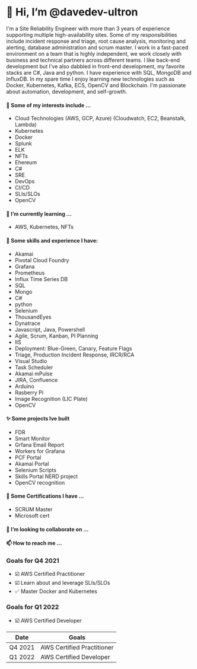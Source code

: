 # 👋 Hi, I’m @davedev-ultron
I'm a Site Reliability Engineer with more than 3 years of experience supporting multiple high-availability sites. Some of my responsibilities include incident response and triage, root cause analysis, monitoring and alerting, database administration and scrum master. I work in a fast-paced environment on a team that is highly independent, we work closely with business and technical partners across different teams. I like back-end development but I've also dabbled in front-end development, my favorite stacks are C#, Java and python. I have experience with SQL, MongoDB and InfluxDB. In my spare time I enjoy learning new technologies such as Docker, Kubernetes, Kafka, ECS, OpenCV and Blockchain. I'm passionate about automation, development, and self-growth.

#### 👀 Some of my interests include ...
- Cloud Technologies (AWS, GCP, Azure) (Cloudwatch, EC2, Beanstalk, Lambda)
- Kubernetes
- Docker
- Splunk
- ELK
- NFTs
- Ehereum
- C#
- SRE
- DevOps
- CI/CD
- SLIs/SLOs
- OpenCV
#### 🌱 I’m currently learning ...
  - AWS, Kubernetes, NFTs
#### 💞️ Some skills and experience I have:
  - Akamai
  - Pivotal Cloud Foundry
  - Grafana
  - Prometheus
  - Influx Time Series DB
  - SQL
  - Mongo
  - C#
  - python
  - Selenium
  - ThousandEyes
  - Dynatrace
  - Javascript, Java, Powershell
  - Agile, Scrum, Kanban, PI Planning
  - IIS
  - Deployment: Blue-Green, Canary, Feature Flags
  - Triage, Production Incident Response, IRCR/RCA
  - Visual Studio
  - Task Scheduler
  - Akamai mPulse
  - JIRA, Confluence
  - Arduino
  - Rasberry Pi
  - Image Recognition (LIC Plate)
  - OpenCV
#### ✨ Some projects Ive built
  - FDR
  - Smart Monitor
  - Grfana Email Report
  - Workers for Grafana
  - PCF Portal
  - Akamai Portal
  - Selenium Scripts
  - Skills Portal NERD project
  - OpenCV recognition
#### 📇 Some Certifications I have ...
  - SCRUM Master
  - Microsoft cert
#### 💞️ I’m looking to collaborate on ...
#### 📫 How to reach me ...

### Goals for Q4 2021
- ☑️ AWS Certified Practitioner
- ☑️ Learn about and leverage SLIs/SLOs
- ✅ Master Docker and Kubernetes
### Goals for Q1 2022
- ☑️ AWS Certified Developer

| Date | Goals |
| --- | --- |
| Q4 2021 | AWS Certified Practitioner|
| Q1 2022 | AWS Certified Developer |

<!---
davedev-ultron/davedev-ultron is a ✨ special ✨ repository because its `README.md` (this file) appears on your GitHub profile.
You can click the Preview link to take a look at your changes.
--->
